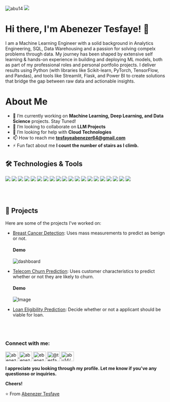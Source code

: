 <p align="left"> <img src="https://komarev.com/ghpvc/?username=abu14&label=Profile%20views&color=0e75b6&style=flat" alt="abu14" /> 
  <img src="https://img.shields.io/badge/I'm%20Available%20for%20Remote%20Work-greenyellow" />
  </p>

# Hi there, I'm Abenezer Tesfaye! 👋

I am a Machine Learning Engineer with a solid background in Analytics Engineering, SQL, Data Warehousing and a passion for solving compelx problems through data. My journey has been shaped by extensive self learning & hands-on experience in building and deploying ML models, both as part of my professional roles and personal portfolio projects. I deliver results using Python (with libraries like Scikit-learn, PyTorch, TensorFlow, and Pandas), and tools like Streamlit, Flask, and Power BI to create solutions that bridge the gap between raw data and actionable insights.

# About Me
- 🔭 I’m currently working on **Machine Learning, Deep Learning, and Data Science** projects. Stay Tuned!
- 👯 I’m looking to collaborate on **LLM Projects**
- 🤝 I’m looking for help with **Cloud Technologies**
- 📫 How to reach me **tesfayeabenezer64@gmail.com**
- ⚡ Fun fact about me **I count the number of stairs as I climb.**

## 🛠️ Technologies & Tools

<p>
<img src="https://img.shields.io/badge/-Python-3776AB?style=flat&logo=python&logoColor=white">
<img src="https://img.shields.io/badge/-FastAPI-009688?style=flat&logo=fastapi&logoColor=white">
<img src="https://img.shields.io/badge/-Flask-000000?style=flat&logo=flask&logoColor=white">
<img src="https://img.shields.io/badge/-Streamlit-FF4B4B?style=flat&logo=streamlit&logoColor=white">
<img src="https://img.shields.io/badge/-Tensorflow-FF6F00?style=flat&logo=tensorflow&logoColor=white">
<img src="https://img.shields.io/badge/-Keras-D00000?style=flat&logo=keras&logoColor=white">
<img src="https://img.shields.io/badge/-scikit--learn-F7931E?style=flat&logo=scikit-learn&logoColor=white">
<img src="https://img.shields.io/badge/-NumPy-013243?style=flat&logo=numpy&logoColor=white">
<img src="https://img.shields.io/badge/-Pandas-150458?style=flat&logo=pandas&logoColor=white">
<img src="https://img.shields.io/badge/-Matplotlib-11557C?style=flat&logo=matplotlib&logoColor=white">
<img src="https://img.shields.io/badge/-Seaborn-3888E3?style=flat&logo=seaborn&logoColor=white">
<img src="https://img.shields.io/badge/-Plotly%20Express-3F4F75?style=flat&logo=plotly&logoColor=white">
<img src="https://img.shields.io/badge/-MLflow-FF6600?style=flat&logo=mlflow&logoColor=white">
<img src="https://img.shields.io/badge/-OpenCV-5C3EE8?style=flat&logo=opencv&logoColor=white">
<img src="https://img.shields.io/badge/-PostgreSQL-336791?style=flat&logo=postgresql&logoColor=white">
<img src="https://img.shields.io/badge/-MySQL-4479A1?style=flat&logo=mysql&logoColor=white">
<img src="https://img.shields.io/badge/-SQL-CC2927?style=flat&logo=sql&logoColor=white">
<img src="https://img.shields.io/badge/-MongoDB-47A248?style=flat&logo=mongodb&logoColor=white">
<img src="https://img.shields.io/badge/-Beautiful%20Soup-4B8D3B?style=flat&logo=beautifulsoup&logoColor=white">
<img src="https://img.shields.io/badge/-Docker-2496ED?style=flat&logo=docker&logoColor=white">
</p>

<br><br>


## 🚀 Projects

Here are some of the projects I've worked on:

- [Breast Cancer Detection](https://github.com/abu14/Cancer-Prediction-with-Streamlit): Uses mass measurements to predict as benign or not.

  #### Demo

  ![dashboard](https://github.com/user-attachments/assets/ff124e6e-f0f5-477e-8e22-21e4a53dc471)

- [Telecom Churn Prediction](https://github.com/abu14/Telecom-Churn-Prediction): Uses customer characteristics to predict whether or not they are likely to churn.

  #### Demo

  ![Image](https://github.com/user-attachments/assets/7bd32ce3-a9ec-4cfa-bbf2-f3ef6050285d)

- [Loan Eligibility Prediction](https://github.com/abu14/Loan-Eligibility-Prediction): Decide whether or not a applicant should be viable for loan.

<br><br>

<!-- Connect with Me Section -->
<h3 align="left">Connect with me:</h3>
<p align="left">
  <a href="https://linkedin.com/in/abenezer-tesfaye-191579214/" target="blank">
    <img align="center" src="https://raw.githubusercontent.com/rahuldkjain/github-profile-readme-generator/master/src/images/icons/Social/linked-in-alt.svg" alt="abenezer-tesfaye-191579214/" height="30" width="40" />
  </a>
  <a href="https://kaggle.com/abenezertesfaye" target="blank">
    <img align="center" src="https://raw.githubusercontent.com/rahuldkjain/github-profile-readme-generator/master/src/images/icons/Social/kaggle.svg" alt="abenezertesfaye" height="30" width="40" />
  </a>
  <a href="https://instagram.com/ebenezer_tesfaye" target="blank">
    <img align="center" src="https://raw.githubusercontent.com/rahuldkjain/github-profile-readme-generator/master/src/images/icons/Social/instagram.svg" alt="ebenezer_tesfaye" height="30" width="40" />
  </a>
  <a href="https://medium.com/@tesfayeabenezer64" target="blank">
    <img align="center" src="https://raw.githubusercontent.com/rahuldkjain/github-profile-readme-generator/master/src/images/icons/Social/medium.svg" alt="@tesfayeabenezer64" height="30" width="40" />
  </a>
  <a href="https://www.leetcode.com/abu14/" target="blank">
    <img align="center" src="https://raw.githubusercontent.com/rahuldkjain/github-profile-readme-generator/master/src/images/icons/Social/leet-code.svg" alt="abu14/" height="30" width="40" />
  </a>
</p>

**I appreciate you looking through my profile. Let me know if you've any questionso or inquiries.**

**Cheers!**

⭐️ From [Abenezer Tesfaye](https://github.com/abu14)

